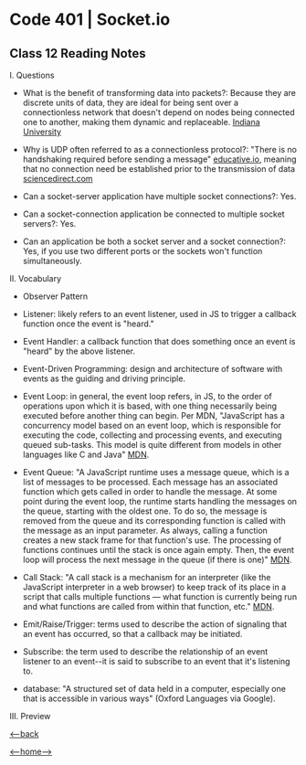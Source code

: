 # Code 401 | Socket.io

## Class 12 Reading Notes

I. Questions

- What is the benefit of transforming data into packets?: Because they are discrete units of data, they are ideal for being sent over a connectionless network that doesn't depend on nodes being connected one to another, making them dynamic and replaceable. [Indiana University](https://kb.iu.edu/d/anyq)

- Why is UDP often referred to as a connectionless protocol?: "There is no handshaking required before sending a message" [educative.io](https://www.educative.io/edpresso/what-is-udp), meaning that no connection need be established prior to the transmission of data [sciencedirect.com](https://www.sciencedirect.com/topics/computer-science/connectionless-protocol#:~:text=DNS%2C%20TFTP%2C%20and%20many%20other,the%20payload%20is%20not%20corrupted.)

- Can a socket-server application have multiple socket connections?: Yes.

- Can a socket-connection application be connected to multiple socket servers?: Yes.

- Can an application be both a socket server and a socket connection?: Yes, if you use two different ports or the sockets won't function simultaneously.

II. Vocabulary

- Observer Pattern

- Listener: likely refers to an event listener, used in JS to trigger a callback function once the event is "heard."

- Event Handler: a callback function that does something once an event is "heard" by the above listener.

- Event-Driven Programming: design and architecture of software with events as the guiding and driving principle.

- Event Loop: in general, the event loop refers, in JS, to the order of operations upon which it is based, with one thing necessarily being executed before another thing can begin. Per MDN, "JavaScript has a concurrency model based on an event loop, which is responsible for executing the code, collecting and processing events, and executing queued sub-tasks. This model is quite different from models in other languages like C and Java" [MDN](https://developer.mozilla.org/en-US/docs/Web/JavaScript/EventLoop).

- Event Queue: "A JavaScript runtime uses a message queue, which is a list of messages to be processed. Each message has an associated function which gets called in order to handle the message. At some point during the event loop, the runtime starts handling the messages on the queue, starting with the oldest one. To do so, the message is removed from the queue and its corresponding function is called with the message as an input parameter. As always, calling a function creates a new stack frame for that function's use. The processing of functions continues until the stack is once again empty. Then, the event loop will process the next message in the queue (if there is one)" [MDN](https://developer.mozilla.org/en-US/docs/Web/JavaScript/EventLoop).

- Call Stack: "A call stack is a mechanism for an interpreter (like the JavaScript interpreter in a web browser) to keep track of its place in a script that calls multiple functions — what function is currently being run and what functions are called from within that function, etc." [MDN](https://developer.mozilla.org/en-US/docs/Glossary/Call_stack).

- Emit/Raise/Trigger: terms used to describe the action of signaling that an event has occurred, so that a callback may be initiated.

- Subscribe: the term used to describe the relationship of an event listener to an event--it is said to subscribe to an event that it's listening to.

- database: "A structured set of data held in a computer, especially one that is accessible in various ways" (Oxford Languages via Google).

III. Preview



[<--back](401week1.md)

[<--home-->](../../README.md)
